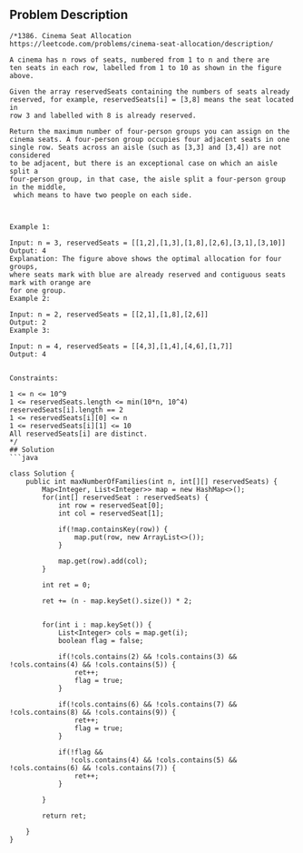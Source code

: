 ## Problem Description
```
/*1386. Cinema Seat Allocation
https://leetcode.com/problems/cinema-seat-allocation/description/

A cinema has n rows of seats, numbered from 1 to n and there are 
ten seats in each row, labelled from 1 to 10 as shown in the figure above.

Given the array reservedSeats containing the numbers of seats already 
reserved, for example, reservedSeats[i] = [3,8] means the seat located in 
row 3 and labelled with 8 is already reserved.

Return the maximum number of four-person groups you can assign on the 
cinema seats. A four-person group occupies four adjacent seats in one 
single row. Seats across an aisle (such as [3,3] and [3,4]) are not considered 
to be adjacent, but there is an exceptional case on which an aisle split a 
four-person group, in that case, the aisle split a four-person group in the middle,
 which means to have two people on each side.

 

Example 1:

Input: n = 3, reservedSeats = [[1,2],[1,3],[1,8],[2,6],[3,1],[3,10]]
Output: 4
Explanation: The figure above shows the optimal allocation for four groups, 
where seats mark with blue are already reserved and contiguous seats mark with orange are 
for one group.
Example 2:

Input: n = 2, reservedSeats = [[2,1],[1,8],[2,6]]
Output: 2
Example 3:

Input: n = 4, reservedSeats = [[4,3],[1,4],[4,6],[1,7]]
Output: 4
 

Constraints:

1 <= n <= 10^9
1 <= reservedSeats.length <= min(10*n, 10^4)
reservedSeats[i].length == 2
1 <= reservedSeats[i][0] <= n
1 <= reservedSeats[i][1] <= 10
All reservedSeats[i] are distinct.
*/
## Solution
```java

class Solution {
    public int maxNumberOfFamilies(int n, int[][] reservedSeats) {
        Map<Integer, List<Integer>> map = new HashMap<>();
        for(int[] reservedSeat : reservedSeats) {
            int row = reservedSeat[0];
            int col = reservedSeat[1];

            if(!map.containsKey(row)) {
                map.put(row, new ArrayList<>());
            }

            map.get(row).add(col);
        }

        int ret = 0;

        ret += (n - map.keySet().size()) * 2;
        

        for(int i : map.keySet()) {
            List<Integer> cols = map.get(i);
            boolean flag = false;

            if(!cols.contains(2) && !cols.contains(3) && !cols.contains(4) && !cols.contains(5)) {
                ret++;
                flag = true;
            }

            if(!cols.contains(6) && !cols.contains(7) && !cols.contains(8) && !cols.contains(9)) {
                ret++;
                flag = true;
            }

            if(!flag && 
               !cols.contains(4) && !cols.contains(5) && !cols.contains(6) && !cols.contains(7)) {
                ret++;
            }

        }

        return ret;

    }
}
